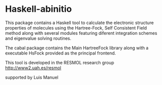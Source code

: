 Haskell-abinitio
================

This package contains a Haskell tool to calculate the electronic structure properties 
of molecules using the Hartree-Fock, Self Consistent Field method along with several
modules featuring diferent integration schemes and eigenvalue solving routines.

The cabal package contains the Main HartreeFock library along with a executable HsFock provided
as the principal frontend.

This tool is developed in the RESMOL research group http://www2.uah.es/resmol

supported by Luis Manuel
